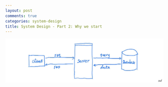 ```yaml
---
layout: post
comments: true
categories: system-design
title: System Design - Part 2: Why we start
---
```



![A Simple System Design to Start](assets/5DE69707-4217-43FB-A7DF-C9ED96E0A99E.jpeg)
<!--stackedit_data:
eyJoaXN0b3J5IjpbLTEwODU4MjYxNSwtMTA4NTgyNjE1LC02OD
U5MjQ2MzddfQ==
-->